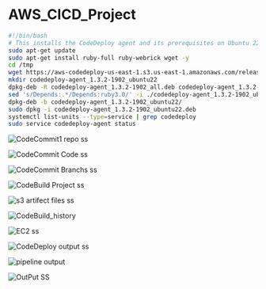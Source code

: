 # AWS_CICD_Project
```bash
#!/bin/bash 
# This installs the CodeDeploy agent and its prerequisites on Ubuntu 22.04.  
sudo apt-get update
sudo apt-get install ruby-full ruby-webrick wget -y
cd /tmp
wget https://aws-codedeploy-us-east-1.s3.us-east-1.amazonaws.com/releases/codedeploy-agent_1.3.2-1902_all.deb
mkdir codedeploy-agent_1.3.2-1902_ubuntu22
dpkg-deb -R codedeploy-agent_1.3.2-1902_all.deb codedeploy-agent_1.3.2-1902_ubuntu22
sed 's/Depends:.*/Depends:ruby3.0/' -i ./codedeploy-agent_1.3.2-1902_ubuntu22/DEBIAN/control
dpkg-deb -b codedeploy-agent_1.3.2-1902_ubuntu22/
sudo dpkg -i codedeploy-agent_1.3.2-1902_ubuntu22.deb
systemctl list-units --type=service | grep codedeploy
sudo service codedeploy-agent status
```
![CodeCommit1 repo ss](https://github.com/darjidhruv26/AWS_CICD_Project/assets/90086813/55919e95-7ea6-4b69-94f2-fda44af8ce25)

![CodeCommit Code ss](https://github.com/darjidhruv26/AWS_CICD_Project/assets/90086813/fe415a06-1e71-4560-8e1b-3c2a31809819)

![CodeCommit Branchs ss](https://github.com/darjidhruv26/AWS_CICD_Project/assets/90086813/c3443c4b-fb03-41d2-bf33-cd8d608e0293)

![CodeBuild Project ss](https://github.com/darjidhruv26/AWS_CICD_Project/assets/90086813/4c334c45-8177-41be-8199-5ce5c8a13177)

![s3 artifect files ss](https://github.com/darjidhruv26/AWS_CICD_Project/assets/90086813/fb2d4b72-0dd9-4308-a4fd-d70612299607)

![CodeBuild_history](https://github.com/darjidhruv26/AWS_CICD_Project/assets/90086813/785ef619-a181-4710-aea4-c20082c75831)

![EC2 ss](https://github.com/darjidhruv26/AWS_CICD_Project/assets/90086813/a1697fff-dd42-4db5-b516-936710fb0184)

![CodeDeploy output ss](https://github.com/darjidhruv26/AWS_CICD_Project/assets/90086813/9a147120-e7d0-4251-bab0-664997f90511)

![pipeline output](https://github.com/darjidhruv26/AWS_CICD_Project/assets/90086813/78bab773-32f5-48a0-bea3-1b6f2711f635)

![OutPut SS](https://github.com/darjidhruv26/AWS_CICD_Project/assets/90086813/c6c91d9f-ee15-4070-a88e-0d79654d0afb)
